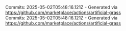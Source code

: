 Commits: 2025-05-02T05:48:16.121Z - Generated via https://github.com/marketplace/actions/artificial-grass
<br>
Commits: 2025-05-02T05:48:16.121Z - Generated via https://github.com/marketplace/actions/artificial-grass
<br>
